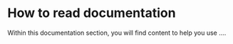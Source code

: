 # How to read documentation

Within this documentation section, you will find content to help you use ....
